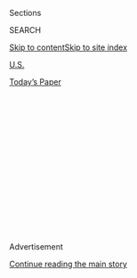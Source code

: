 <div id="app">

<div>

<div>

<div>

<div class="NYTAppHideMasthead css-1q2w90k e1suatyy0">

<div class="section css-ui9rw0 e1suatyy2">

<div class="css-eph4ug er09x8g0">

<div class="css-6n7j50">

</div>

<span class="css-1dv1kvn">Sections</span>

<div class="css-10488qs">

<span class="css-1dv1kvn">SEARCH</span>

</div>

[Skip to content](#site-content)[Skip to site
index](#site-index)

</div>

<div id="masthead-section-label" class="css-1wr3we4 eaxe0e00">

[U.S.](https://www.nytimes.com/section/us)

</div>

<div class="css-10698na e1huz5gh0">

</div>

</div>

<div id="masthead-bar-one" class="section hasLinks css-15hmgas e1csuq9d3">

<div class="css-uqyvli e1csuq9d0">

</div>

<div class="css-1uqjmks e1csuq9d1">

</div>

<div class="css-9e9ivx">

[](https://myaccount.nytimes.com/auth/login?response_type=cookie&client_id=vi)

</div>

<div class="css-1bvtpon e1csuq9d2">

[Today’s
Paper](https://www.nytimes.com/section/todayspaper)

</div>

</div>

</div>

</div>

<div data-aria-hidden="false">

<div id="site-content" data-role="main">

<div>

<div class="css-1aor85t" style="opacity:0.000000001;z-index:-1;visibility:hidden">

<div class="css-1hqnpie">

<div class="css-epjblv">

<span class="css-17xtcya">[U.S.](/section/us)</span><span class="css-x15j1o">|</span><span class="css-fwqvlz">‘Shadow
Brokers’ Leak Raises Alarming Question: Was the N.S.A.
Hacked?</span>

</div>

<div class="css-k008qs">

<div class="css-1iwv8en">

<span class="css-18z7m18"></span>

<div>

</div>

</div>

<span class="css-1n6z4y">https://nyti.ms/2blOYD8</span>

<div class="css-1705lsu">

<div class="css-4xjgmj">

<div class="css-4skfbu" data-role="toolbar" data-aria-label="Social Media Share buttons, Save button, and Comments Panel with current comment count" data-testid="share-tools">

  - 
  - 
  - 
  - 
    
    <div class="css-6n7j50">
    
    </div>

  - 
  - 

</div>

</div>

</div>

</div>

</div>

</div>

<div class="css-13pd83m">

</div>

<div id="top-wrapper" class="css-1sy8kpn">

<div id="top-slug" class="css-l9onyx">

Advertisement

</div>

[Continue reading the main
story](#after-top)

<div class="ad top-wrapper" style="text-align:center;height:100%;display:block;min-height:250px">

<div id="top" class="place-ad" data-position="top" data-size-key="top">

</div>

</div>

<div id="after-top">

</div>

</div>

<div id="sponsor-wrapper" class="css-1hyfx7x">

<div id="sponsor-slug" class="css-19vbshk">

Supported by

</div>

[Continue reading the main
story](#after-sponsor)

<div id="sponsor" class="ad sponsor-wrapper" style="text-align:center;height:100%;display:block">

</div>

<div id="after-sponsor">

</div>

</div>

<div class="css-ls6wgr ehdk2mb0">

# ‘Shadow Brokers’ Leak Raises Alarming Question: Was the N.S.A. Hacked?

</div>

<div class="css-79elbk" data-testid="photoviewer-wrapper">

<div class="css-z3e15g" data-testid="photoviewer-wrapper-hidden">

</div>

<div class="css-1a48zt4 ehw59r15" data-testid="photoviewer-children">

![<span class="css-16f3y1r e13ogyst0" data-aria-hidden="true">The
headquarters of the National Security Agency in Fort Meade,
Md.</span><span class="css-cnj6d5 e1z0qqy90" itemprop="copyrightHolder"><span class="css-1ly73wi e1tej78p0">Credit...</span><span><span>Jim
Lo Scalzo/European Pressphoto
Agency</span></span></span>](https://static01.nyt.com/images/2016/08/17/us/17hack/17hack-articleInline.jpg?quality=75&auto=webp&disable=upscale)

</div>

</div>

<div class="css-xt80pu e12qa4dv0">

<div class="css-18e8msd">

<div class="css-vp77d3 epjyd6m0">

<div class="css-1baulvz">

By [<span class="css-1baulvz last-byline" itemprop="name">David E.
Sanger</span>](http://www.nytimes.com/by/david-e-sanger)

</div>

</div>

  - Aug. 16,
    2016

  - 
    
    <div class="css-4xjgmj">
    
    <div class="css-d8bdto" data-role="toolbar" data-aria-label="Social Media Share buttons, Save button, and Comments Panel with current comment count" data-testid="share-tools">
    
      - 
      - 
      - 
      - 
        
        <div class="css-6n7j50">
        
        </div>
    
      - 
      - 
    
    </div>
    
    </div>

</div>

</div>

<div class="section meteredContent css-1r7ky0e" name="articleBody" itemprop="articleBody">

<div class="css-1fanzo5 StoryBodyCompanionColumn">

<div class="css-53u6y8">

The release on websites this week of what appears to be top-secret
computer code that the National Security Agency has used to break into
the networks of foreign governments and other espionage targets has
caused deep concern inside American intelligence agencies, raising the
question of whether America’s own elite operatives have been hacked and
their methods revealed.

Most outside experts who examined the posts, by a group calling itself
the Shadow Brokers, said they contained what appeared to be genuine
samples of the code — though somewhat outdated — used in the production
of the N.S.A.’s custom-built malware.

Most of the code was designed to break through network firewalls and get
inside the computer systems of competitors like Russia, China and Iran.
That, in turn, allows the N.S.A. to place “implants” in the system,
which can lurk unseen for years and be used to monitor network traffic
or enable a debilitating computer attack.

According to these experts, the coding resembled a series of “products”
developed inside the N.S.A.’s highly classified Tailored Access
Operations unit, some of which were described in general terms in
documents stolen three years ago by Edward J. Snowden, the former N.S.A.
contractor now living in Russia.

</div>

</div>

<div class="css-1fanzo5 StoryBodyCompanionColumn">

<div class="css-53u6y8">

But the code does not appear to have come from Mr. Snowden’s archive,
which was mostly composed of PowerPoint files and other documents that
described N.S.A. programs. The documents released by Mr. Snowden and his
associates contained no actual source code used to break into the
networks of foreign powers.

Whoever obtained the source code apparently broke into either the
top-secret, highly compartmentalized computer servers of the N.S.A. or
other servers around the world that the agency would have used to store
the files. The code that was published on Monday dates to mid-2013,
when, after Mr. Snowden’s disclosures, the agency shuttered many of its
existing servers and moved code to new ones as a security measure.

By midday Tuesday Mr. Snowden himself, in a Twitter message from his
exile in Moscow, declared that “circumstantial evidence and conventional
wisdom indicates Russian responsibility” for publication, which he
interpreted as a warning shot to the American government in case it was
thinking of imposing sanctions against Russia in the cybertheft of
documents from the Democratic National Committee.

“Why did they do it?” Mr. Snowden asked. “No one knows, but I suspect
this is more diplomacy than intelligence, related to the escalation
around the DNC hack.”

Around the same time, WikiLeaks declared that it had a full set of the
files — it did not say how it had obtained them — and would release them
all in the future. The “Shadow Brokers” had said they would auction them
off to the highest bidder.

</div>

</div>

<div class="css-1fanzo5 StoryBodyCompanionColumn">

<div class="css-53u6y8">

“I think it’s Snowden-era stuff, repackaged for resale now,” said James
A. Lewis, a computer expert at the Center for Strategic and
International Studies, a Washington think tank. “This is probably some
Russian mind game, down to the bogus accent” of some of the messages
sent to media organizations by the Shadow Brokers group, delivered in
broken English that seemed right out of a bad spy movie.

The N.S.A. would say nothing on Tuesday about whether the coding
released was real or where it came from. Its public affairs office did
not respond to inquiries.

“It certainly feels all real,” said Bruce Schneier, a leading authority
on state-sponsored breaches. “The question is why would someone steal it
in 2013 and release it this week? That’s what is making people think
this is likely the work of Russian intelligence.”

There are other theories, including one that some unknown group was
trying to impersonate hackers working for Russian or other intelligence
agencies. Impersonation is relatively easy on the internet, and it could
take considerable time to determine who is behind the release of the
code.

The Shadow Brokers first emerged online on Saturday, creating accounts
on sites like Twitter and Tumblr and announcing plans for an auction.
The group said that “we give you some Equation Group files free” and
that it would auction the best ones. The Equation Group is a code name
that Kaspersky Labs, a Russian cybersecurity firm, has given to the
N.S.A.

While still widely considered the most talented group of state-sponsored
hackers in the world, the N.S.A. is still recovering from Mr. Snowden’s
disclosures; it has spent hundreds of millions of dollars reconfiguring
and locking down its systems.

Mr. Snowden revealed plans, code names and some operations, including
against targets like China. The Shadow Brokers disclosures are much more
detailed, the actual code and instructions for breaking into foreign
systems as of three summers ago.

</div>

</div>

<div class="css-1fanzo5 StoryBodyCompanionColumn">

<div class="css-53u6y8">

“From an operational standpoint, this is not a catastrophic leak,”
Nicholas Weaver, a researcher at the International Computer Science
Institute in Berkeley, Calif., [wrote on the Lawfare
blog](https://www.lawfareblog.com/very-bad-monday-nsa-0) on Tuesday.

But he added that “the big picture is a far scarier one.” In the weeks
after Mr. Snowden fled Hawaii, landing in Hong Kong before ultimately
going to Russia, it appears that someone obtained that source code.
That, he suggested, would be an even bigger security breach for the
N.S.A. than Mr. Snowden’s departure with his trove of files.

However, the fact that the code is dated from 2013 suggests that the
hackers’ access was cut off around then, perhaps because the agency
imposed new security measures.

The attack on the Democratic National Committee has raised questions
about whether the Russian government is trying to influence the American
election. If so, it is unclear how — or whether — President Obama will
respond. A response could be public or private, and it could involve
sanctions, diplomatic warnings or even a counterattack.

“The real problem for us is that the Russians seem to have taken the
gloves off in the cyberdomain,” said Mr. Lewis, of the Center for
Strategic and International Studies, “and we don’t know how to respond.”

</div>

</div>

</div>

<div>

</div>

<div>

</div>

<div>

</div>

<div>

<div id="bottom-wrapper" class="css-1ede5it">

<div id="bottom-slug" class="css-l9onyx">

Advertisement

</div>

[Continue reading the main
story](#after-bottom)

<div id="bottom" class="ad bottom-wrapper" style="text-align:center;height:100%;display:block;min-height:90px">

</div>

<div id="after-bottom">

</div>

</div>

</div>

</div>

</div>

## Site Index

<div>

</div>

## Site Information Navigation

  - [© <span>2020</span> <span>The New York Times
    Company</span>](https://help.nytimes.com/hc/en-us/articles/115014792127-Copyright-notice)

<!-- end list -->

  - [NYTCo](https://www.nytco.com/)
  - [Contact
    Us](https://help.nytimes.com/hc/en-us/articles/115015385887-Contact-Us)
  - [Work with us](https://www.nytco.com/careers/)
  - [Advertise](https://nytmediakit.com/)
  - [T Brand Studio](http://www.tbrandstudio.com/)
  - [Your Ad
    Choices](https://www.nytimes.com/privacy/cookie-policy#how-do-i-manage-trackers)
  - [Privacy](https://www.nytimes.com/privacy)
  - [Terms of
    Service](https://help.nytimes.com/hc/en-us/articles/115014893428-Terms-of-service)
  - [Terms of
    Sale](https://help.nytimes.com/hc/en-us/articles/115014893968-Terms-of-sale)
  - [Site
    Map](https://spiderbites.nytimes.com)
  - [Help](https://help.nytimes.com/hc/en-us)
  - [Subscriptions](https://www.nytimes.com/subscription?campaignId=37WXW)

</div>

</div>

</div>

</div>
